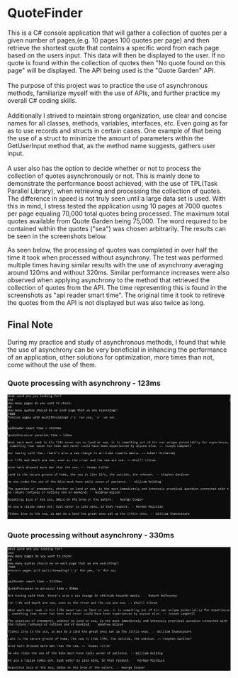 # QuoteFinder
This is a C# console application that will gather a collection of quotes per a given number of pages,(e.g. 10 pages 100 quotes per page) and then retrieve the shortest quote that contains a specific word from each page based on the users input. 
This data will then be displayed to the user. If no quote is found within the collection of quotes then "No quote found on this page" will be displayed. The API being used is the "Quote Garden" API.<br><br> 
The purpose of this project was to practice the use of asynchronous methods, familiarize myself with the use of APIs, and further practice my overall C# coding skills.<br><br>
Additionally I strived to maintain strong organization, use clear and concise names for all classes, methods, variables, interfaces, etc. Even going as far as to use records and structs in certain cases.
One example of that being the use of a struct to minimize the amount of parameters within the GetUserInput method that, as the method name suggests, gathers user input. <br><br>
A user also has the option to decide whether or not to process the collection of quotes asynchronously or not. This is mainly done to demonstrate the performance boost achieved, with the use of TPL(Task Parallel Library), when retrieving and processing the collection of quotes.
The difference in speed is not truly seen until a large data set is used. With this in mind, I stress tested the application using 10 pages at 7000 quotes per page equaling 70,000 total quotes being processed. The maximum total quotes available from Quote Garden being 75,000. The word required to be contained within the quotes ("sea") was chosen arbitrarily. The results can be seen in the screenshots below.<br>

As seen below, the processing of quotes was completed in over half the time it took when processed without asynchrony. The test was performed multiple times having similar results with the use of asynchrony averaging around 120ms and without 320ms.
Similar performance increases were also observed when applying asynchrony to the method that retrieved the collection of quotes from the API. The time representing this is found in the screenshots as "api reader smart time". The original time it took to retireve the quotes from the API is not displayed but was also twice as long. 

## Final Note
During my practice and study of asynchronous methods, I found that while the use of asynchrony can be very beneficial in inhancing the performance of an application, other solutions for optimization, more times than not, come without the use of them.
### Quote processing with asynchrony - 123ms
![Parallel](./Screenshots/QuoteReaderParallel.JPG)

### Quote processing without asynchrony - 330ms
![NoParallel](./Screenshots/QuoteReaderNoParallel.JPG)
